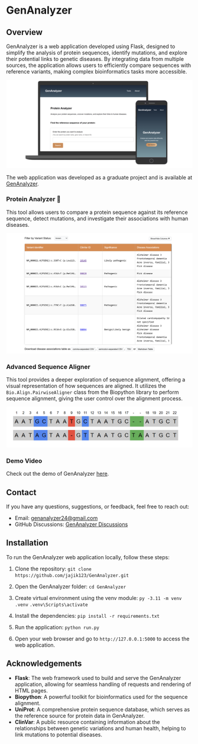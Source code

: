 # GenAnalyzer

## Overview

GenAnalyzer is a web application developed using Flask, designed to simplify the analysis of protein sequences, identify mutations, and explore their potential links to genetic diseases. By integrating data from multiple sources, the application allows users to efficiently compare sequences with reference variants, making complex bioinformatics tasks more accessible.

![The app on laptop and mobile phone](app_screenshots/laptop_phone_nobackground.png)

The web application was developed as a graduate project and is available at [GenAnalyzer](https://genanalyzer.pythonanywhere.com/).

### Protein Analyzer 🧬

This tool allows users to compare a protein sequence against its reference sequence, detect mutations, and investigate their associations with human diseases.

![Table with concrete variants and their associations with human diseases](app_screenshots/disease_association.png)


### Advanced Sequence Aligner

This tool provides a deeper exploration of sequence alignment, offering a visual representation of how sequences are aligned. It utilizes the `Bio.Align.PairwiseAligner` class from the Biopython library to perform sequence alignment, giving the user control over the alignment process.

![Visualization of the alignment using D3.js](app_screenshots/alignment.png)

### Demo Video

Check out the demo of GenAnalyzer [here](https://www.youtube.com/watch?v=S4j5MqxXcqM).

## Contact

If you have any questions, suggestions, or feedback, feel free to reach out:

- Email: [genanalyzer24@gmail.com](mailto:genanalyzer24@gmail.com)
- GitHub Discussions: [GenAnalyzer Discussions](https://github.com/jajik123/GenAnalyzer/discussions)

## Installation

To run the GenAnalyzer web application locally, follow these steps:

1. Clone the repository: `git clone https://github.com/jajik123/GenAnalyzer.git`
2. Open the GenAnalyzer folder: `cd GenAnalyzer`
3. Create virtual environment using the venv module:
   `py -3.11 -m venv .venv`
   `.venv\Scripts\activate`
   
4. Install the dependencies: `pip install -r requirements.txt`
5. Run the application: `python run.py`
6. Open your web browser and go to `http://127.0.0.1:5000` to access the web application.

## Acknowledgements
- **Flask**: The web framework used to build and serve the GenAnalyzer application, allowing for seamless handling of requests and rendering of HTML pages.
- **Biopython**: A powerful toolkit for bioinformatics used for the sequence alignment.
- **UniProt**: A comprehensive protein sequence database, which serves as the reference source for protein data in GenAnalyzer.
- **ClinVar**: A public resource containing information about the relationships between genetic variations and human health, helping to link mutations to potential diseases.




